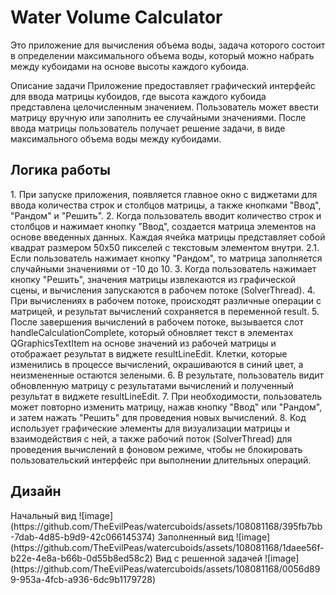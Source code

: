 <h1>Water Volume Calculator</h1>

Это приложение для вычисления объема воды, задача которого состоит в определении максимального объема воды, который можно набрать между кубоидами на основе высоты каждого кубоида.

Описание задачи
Приложение предоставляет графический интерфейс для ввода матрицы кубоидов, где высота каждого кубоида представлена целочисленным значением. Пользователь может ввести матрицу вручную или заполнить ее случайными значениями. После ввода матрицы пользователь получает решение задачи, в виде максимального объема воды между кубоидами.

<h2>Логика работы</h2>
1. При запуске приложения, появляется главное окно с виджетами для ввода количества строк и столбцов матрицы, а также кнопками "Ввод", "Рандом" и "Решить".
2. Когда пользователь вводит количество строк и столбцов и нажимает кнопку "Ввод", создается матрица элементов на основе введенных данных. Каждая ячейка матрицы представляет собой квадрат размером 50x50 пикселей с текстовым элементом внутри.
2.1. Если пользователь нажимает кнопку "Рандом", то матрица заполняется случайными значениями от -10 до 10.
3. Когда пользователь нажимает кнопку "Решить", значения матрицы извлекаются из графической сцены, и вычисления запускаются в рабочем потоке (SolverThread).
4. При вычислениях в рабочем потоке, происходят различные операции с матрицей, и результат вычислений сохраняется в переменной result.
5. После завершения вычислений в рабочем потоке, вызывается слот handleCalculationComplete, который обновляет текст в элементах QGraphicsTextItem на основе значений из рабочей матрицы и отображает результат в виджете resultLineEdit. Клетки, которые изменились в процессе вычислений, окрашиваются в синий цвет, а неизмененные остаются зелеными.
6. В результате, пользователь видит обновленную матрицу с результатами вычислений и полученный результат в виджете resultLineEdit.
7. При необходимости, пользователь может повторно изменить матрицу, нажав кнопку "Ввод" или "Рандом", и затем нажать "Решить" для проведения новых вычислений.
8. Код использует графические элементы для визуализации матрицы и взаимодействия с ней, а также рабочий поток (SolverThread) для проведения вычислений в фоновом режиме, чтобы не блокировать пользовательский интерфейс при выполнении длительных операций.

<h2>Дизайн</h2>
Начальный вид
![image](https://github.com/TheEvilPeas/watercuboids/assets/108081168/395fb7bb-7dab-4d85-b9d9-42c066145374)
Заполненный вид
![image](https://github.com/TheEvilPeas/watercuboids/assets/108081168/1daee56f-b22e-4e8a-b66b-0d55b8ed58c2)
Вид с решенной задачей
![image](https://github.com/TheEvilPeas/watercuboids/assets/108081168/0056d899-953a-4fcb-a936-6dc9b1179728)
